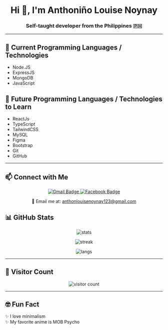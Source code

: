 <h1 align="center">Hi 👋, I'm Anthoniño Louise Noynay</h1>
<h3 align="center">Self-taught developer from the Philippines 🇵🇭</h3>

---

## 🧠 Current Programming Languages / Technologies
- Node.JS
- ExpressJS
- MongoDB
- JavaScript

## 🌱 Future Programming Languages / Technologies to Learn
- ReactJs
- TypeScript
- TailwindCSS
- MySQL
- Figma
- Bootstrap
- Git
- GitHub

---

## 📫 Connect with Me

<p align="center">
  <a href="mailto:anthonlouisenoynay123@gmail.com">
    <img src="https://img.shields.io/badge/Gmail-D14836?style=for-the-badge&logo=gmail&logoColor=white" alt="Gmail Badge" />
  </a>
  <a href="https://www.facebook.com/anthonnnnlouiseee/" target="_blank">
    <img src="https://img.shields.io/badge/Facebook-1877F2?style=for-the-badge&logo=facebook&logoColor=white" alt="Facebook Badge" />
  </a>
</p>

<p align="center">
  📧 Email me at: <a href="mailto:anthonlouisenoynay123@gmail.com">anthonlouisenoynay123@gmail.com</a>
</p>


## 📊 GitHub Stats
<p align="center">
  <img src="https://github-readme-stats.vercel.app/api?username=anthon-louise&show_icons=true&theme=radical" alt="stats" />
</p>
<p align="center">
  <img src="https://github-readme-streak-stats.herokuapp.com?user=anthon-louise&theme=radical&date_format=M%20j%5B%2C%20Y%5D" alt="streak" />
</p>
<p align="center">
  <img src="https://github-readme-stats.vercel.app/api/top-langs/?username=anthon-louise&layout=compact&theme=radical" alt="langs" />
</p>

---

## 🧭 Visitor Count
<p align="center">
  <img src="https://komarev.com/ghpvc/?username=anthon-louise&label=Profile%20views&color=0e75b6&style=flat" alt="visitor count" />
</p>

---

## 🤓 Fun Fact
✨ I love minimalism  
✨ My favorite anime is MOB Psycho 
